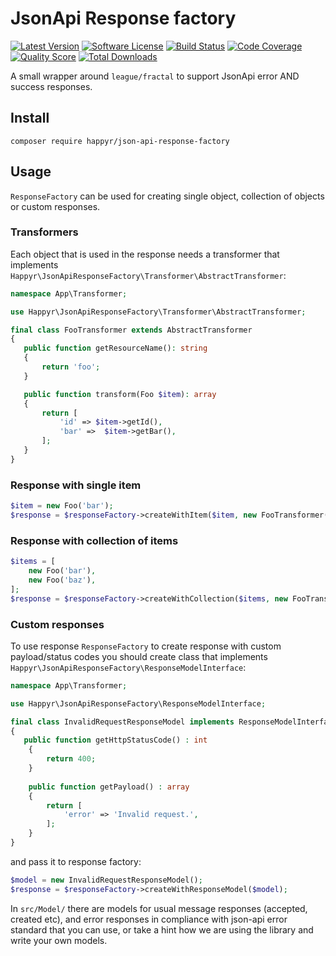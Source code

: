 # JsonApi Response factory

[![Latest Version](https://img.shields.io/github/release/happyr/json-api-response-factory.svg?style=flat-square)](https://github.com/happyr/json-api-response-factory/releases)
[![Software License](https://img.shields.io/badge/license-MIT-brightgreen.svg?style=flat-square)](LICENSE)
[![Build Status](https://img.shields.io/travis/happyr/json-api-response-factory.svg?style=flat-square)](https://travis-ci.org/happyr/json-api-response-factory)
[![Code Coverage](https://img.shields.io/scrutinizer/coverage/g/happyr/json-api-response-factory.svg?style=flat-square)](https://scrutinizer-ci.com/g/happyr/json-api-response-factory)
[![Quality Score](https://img.shields.io/scrutinizer/g/happyr/json-api-response-factory.svg?style=flat-square)](https://scrutinizer-ci.com/g/happyr/json-api-response-factory)
[![Total Downloads](https://img.shields.io/packagist/dt/happyr/json-api-response-factory.svg?style=flat-square)](https://packagist.org/packages/happyr/json-api-response-factory)

A small wrapper around `league/fractal` to support JsonApi error AND success responses. 

## Install

```
composer require happyr/json-api-response-factory
```
## Usage

`ResponseFactory` can be used for creating single object, collection of objects or custom responses.

### Transformers

Each object that is used in the response needs a transformer that implements `Happyr\JsonApiResponseFactory\Transformer\AbstractTransformer`:

```php
namespace App\Transformer;

use Happyr\JsonApiResponseFactory\Transformer\AbstractTransformer;

final class FooTransformer extends AbstractTransformer
{
   public function getResourceName(): string
   {
       return 'foo';
   }

   public function transform(Foo $item): array
   {
       return [
           'id' => $item->getId(),
           'bar' =>  $item->getBar(),
       ];
   }
}
```

### Response with single item

```php
$item = new Foo('bar');
$response = $responseFactory->createWithItem($item, new FooTransformer());
```

### Response with collection of items

```php
$items = [
    new Foo('bar'),
    new Foo('baz'),
];
$response = $responseFactory->createWithCollection($items, new FooTransformer());
```

### Custom responses

To use response `ResponseFactory` to create response with custom payload/status codes you should create class that implements `Happyr\JsonApiResponseFactory\ResponseModelInterface`:

```php
namespace App\Transformer;

use Happyr\JsonApiResponseFactory\ResponseModelInterface;

final class InvalidRequestResponseModel implements ResponseModelInterface
{
   public function getHttpStatusCode() : int
    {
        return 400;
    }
    
    public function getPayload() : array
    {
        return [
            'error' => 'Invalid request.',
        ];
    }
}
```
and pass it to response factory:

```php
$model = new InvalidRequestResponseModel();
$response = $responseFactory->createWithResponseModel($model);
```

In `src/Model/` there are models for usual message responses (accepted, created etc), and error responses in compliance with json-api error standard
that you can use, or take a hint how we are using the library and write your own models.

